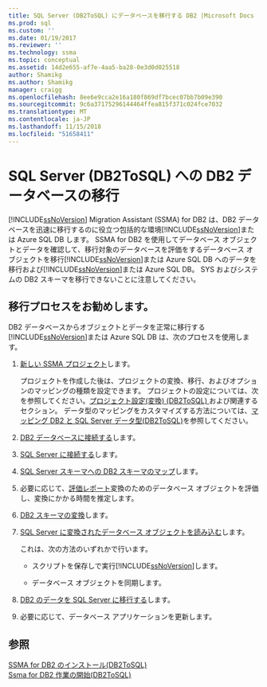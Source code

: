 ```yaml
---
title: SQL Server (DB2ToSQL) にデータベースを移行する DB2 |Microsoft Docs
ms.prod: sql
ms.custom: ''
ms.date: 01/19/2017
ms.reviewer: ''
ms.technology: ssma
ms.topic: conceptual
ms.assetid: 14d2e655-af7e-4aa5-ba28-0e3d0d025518
author: Shamikg
ms.author: Shamikg
manager: craigg
ms.openlocfilehash: 8ee6e9cca2e16a180f869df7bcec07bb7b09e390
ms.sourcegitcommit: 9c6a37175296144464ffea815f371c024fce7032
ms.translationtype: MT
ms.contentlocale: ja-JP
ms.lasthandoff: 11/15/2018
ms.locfileid: "51658411"
---
```

# <a name="migrating-db2-databases-to-sql-server-db2tosql"></a>SQL Server (DB2ToSQL) への DB2 データベースの移行
[!INCLUDE[ssNoVersion](../../includes/ssnoversion-md.md)] Migration Assistant (SSMA) for DB2 は、DB2 データベースを迅速に移行するのに役立つ包括的な環境[!INCLUDE[ssNoVersion](../../includes/ssnoversion-md.md)]または Azure SQL DB します。 SSMA for DB2 を使用してデータベース オブジェクトとデータを確認して、移行対象のデータベースを評価をするデータベース オブジェクトを移行[!INCLUDE[ssNoVersion](../../includes/ssnoversion-md.md)]または Azure SQL DB へのデータを移行および[!INCLUDE[ssNoVersion](../../includes/ssnoversion-md.md)]または Azure SQL DB。 SYS およびシステムの DB2 スキーマを移行できないことに注意してください。  
  
## <a name="recommended-migration-process"></a>移行プロセスをお勧めします。  
DB2 データベースからオブジェクトとデータを正常に移行する[!INCLUDE[ssNoVersion](../../includes/ssnoversion-md.md)]または Azure SQL DB は、次のプロセスを使用します。  
  
1.  [新しい SSMA プロジェクト](https://msdn.microsoft.com/66437b45-4686-4fc7-a91b-ebde45e0f1b0)します。  
  
    プロジェクトを作成した後は、プロジェクトの変換、移行、およびオプションのマッピングの種類を設定できます。 プロジェクトの設定については、次を参照してください。[プロジェクト設定&#40;変換&#41; &#40;DB2ToSQL&#41; ](../../ssma/db2/project-settings-conversion-db2tosql.md)および関連するセクション。 データ型のマッピングをカスタマイズする方法については、[マッピング DB2 と SQL Server データ型&#40;DB2ToSQL&#41;](../../ssma/db2/mapping-db2-and-sql-server-data-types-db2tosql.md)を参照してください。  
  
2.  [DB2 データベースに接続する](https://msdn.microsoft.com/5eb5801d-f0c3-4127-97c0-0b1ef49f4844)します。  
  
3.  [SQL Server に接続する](https://msdn.microsoft.com/b59803cb-3cc6-41cc-8553-faf90851410e)します。  
  
4.  [SQL Server スキーマへの DB2 スキーマのマップ](https://msdn.microsoft.com/05ff7bd4-e60b-4f48-a893-bc2346aa9a8a)します。  
  
5.  必要に応じて、[評価レポート](https://msdn.microsoft.com/9e13eba0-e3cf-4205-974f-c00f982061de)変換のためのデータベース オブジェクトを評価し、変換にかかる時間を推定します。  
  
6.  [DB2 スキーマの変換](https://msdn.microsoft.com/7947efc3-ca86-4ec5-87ce-7603059c75a0)します。  
  
7.  [SQL Server に変換されたデータベース オブジェクトを読み込む](https://msdn.microsoft.com/f4ea1ced-9f9f-4a9d-88ab-81dbab64adc3)します。  
  
    これは、次の方法のいずれかで行います。  
  
    -   スクリプトを保存しで実行[!INCLUDE[ssNoVersion](../../includes/ssnoversion-md.md)]します。  
  
    -   データベース オブジェクトを同期します。  
  
8.  [DB2 のデータを SQL Server に移行する](https://msdn.microsoft.com/86cbd39f-6dac-409a-9ce1-7dd54403f84b)します。  
  
9. 必要に応じて、データベース アプリケーションを更新します。  
  
## <a name="see-also"></a>参照  
[SSMA for DB2 のインストール&#40;DB2ToSQL&#41;](../../ssma/db2/installing-ssma-for-db2-db2tosql.md)  
[Ssma for DB2 作業の開始&#40;DB2ToSQL&#41;](../../ssma/db2/getting-started-with-ssma-for-db2-db2tosql.md)  
  
